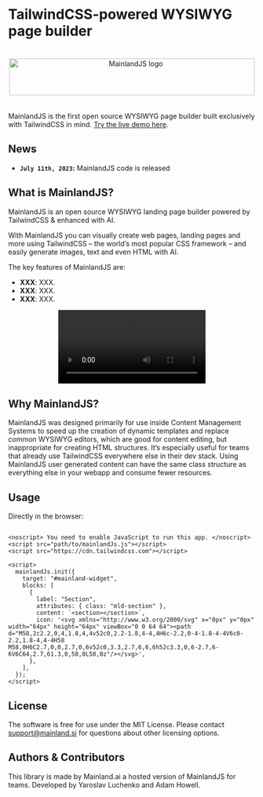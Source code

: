 # TailwindCSS-powered WYSIWYG page builder

<p align="center">
  <img src="https://www.mainlandjs.com/logo.svg" width="500" height="75" alt="MainlandJS logo" style="margin: 20px auto;" />
</p>

MainlandJS is the first open source WYSIWYG page builder built exclusively with TailwindCSS in mind. [Try the live demo here](https://demo.mainlandjs.com).

## News

- **`July 11th, 2023`:** MainlandJS code is released

## What is MainlandJS?

MainlandJS is an open source WYSIWYG landing page builder powered by TailwindCSS & enhanced with AI. 

With MainlandJS you can visually create web pages, landing pages and more using TailwindCSS – the world’s most popular CSS framework – and easily generate images, text and even HTML with AI.

The key features of MainlandJS are:

- **XXX**: XXX.
- **XXX**: XXX.
- **XXX**: XXX.

<p align="center">
  <video controls="true" allowfullscreen="true">
    <source src="https://github.com/Accomplice-AI/mainland_js/assets/26133/f3d4fdb1-00e3-4999-8558-2271f99b4ed0" type="video/mp4">
  </video>
</p>

## Why MainlandJS?

MainlandJS was designed primarily for use inside Content Management Systems to speed up the creation of dynamic templates and replace common WYSIWYG editors, which are good for content editing, but inappropriate for creating HTML structures. It’s especially useful for teams that already use TailwindCSS everywhere else in their dev stack. Using MainlandJS user generated content can have the same class structure as everything else in your webapp and consume fewer resources.

## Usage

Directly in the browser:

```<div id="mainland-widget"></div>

<noscript> You need to enable JavaScript to run this app. </noscript>
<script src="path/to/mainlandJs.js"></script>
<script src="https://cdn.tailwindcss.com"></script>

<script>
  mainlandJs.init({
    target: "#mainland-widget",
    blocks: [
      {
        label: "Section",
        attributes: { class: "mld-section" },
        content: `<section></section>`,
        icon: '<svg xmlns="http://www.w3.org/2000/svg" x="0px" y="0px" width="64px" height="64px" viewBox="0 0 64 64"><path d="M58,2c2.2,0,4,1.8,4,4v52c0,2.2-1.8,4-4,4H6c-2.2,0-4-1.8-4-4V6c0-2.2,1.8-4,4-4H58 M58,0H6C2.7,0,0,2.7,0,6v52c0,3.3,2.7,6,6,6h52c3.3,0,6-2.7,6-6V6C64,2.7,61.3,0,58,0L58,0z"/></svg>',
      },
    ],
  });
</script>
```

## License

The software is free for use under the MIT License. Please contact [support@mainland.si](mailto:support@mainland.ai?subject=MainlandJS%20License) for questions about other licensing options.

## Authors & Contributors

This library is made by Mainland.ai a hosted version of MainlandJS for teams.
Developed by Yaroslav Luchenko and Adam Howell.
